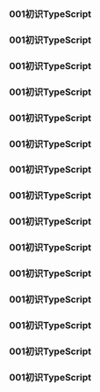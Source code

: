 ### 001初识TypeScript
### 001初识TypeScript
### 001初识TypeScript
### 001初识TypeScript
### 001初识TypeScript
### 001初识TypeScript
### 001初识TypeScript
### 001初识TypeScript
### 001初识TypeScript
### 001初识TypeScript
### 001初识TypeScript
### 001初识TypeScript
### 001初识TypeScript
### 001初识TypeScript
### 001初识TypeScript